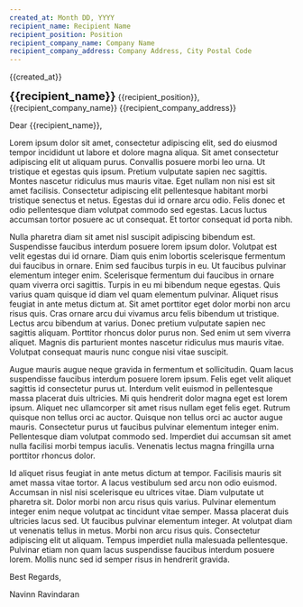 ```yaml
---
created_at: Month DD, YYYY
recipient_name: Recipient Name
recipient_position: Position
recipient_company_name: Company Name
recipient_company_address: Company Address, City Postal Code
---
```


{{created_at}}

<strong style="font-family: var(--title); font-size: 1.25rem;">{{recipient_name}}</strong>
{{recipient_position}}, {{recipient_company_name}}
{{recipient_company_address}}

Dear {{recipient_name}},

Lorem ipsum dolor sit amet, consectetur adipiscing elit, sed do eiusmod tempor incididunt ut labore et dolore magna aliqua. Sit amet consectetur adipiscing elit ut aliquam purus. Convallis posuere morbi leo urna. Ut tristique et egestas quis ipsum. Pretium vulputate sapien nec sagittis. Montes nascetur ridiculus mus mauris vitae. Eget nullam non nisi est sit amet facilisis. Consectetur adipiscing elit pellentesque habitant morbi tristique senectus et netus. Egestas dui id ornare arcu odio. Felis donec et odio pellentesque diam volutpat commodo sed egestas. Lacus luctus accumsan tortor posuere ac ut consequat. Et tortor consequat id porta nibh.

Nulla pharetra diam sit amet nisl suscipit adipiscing bibendum est. Suspendisse faucibus interdum posuere lorem ipsum dolor. Volutpat est velit egestas dui id ornare. Diam quis enim lobortis scelerisque fermentum dui faucibus in ornare. Enim sed faucibus turpis in eu. Ut faucibus pulvinar elementum integer enim. Scelerisque fermentum dui faucibus in ornare quam viverra orci sagittis. Turpis in eu mi bibendum neque egestas. Quis varius quam quisque id diam vel quam elementum pulvinar. Aliquet risus feugiat in ante metus dictum at. Sit amet porttitor eget dolor morbi non arcu risus quis. Cras ornare arcu dui vivamus arcu felis bibendum ut tristique. Lectus arcu bibendum at varius. Donec pretium vulputate sapien nec sagittis aliquam. Porttitor rhoncus dolor purus non. Sed enim ut sem viverra aliquet. Magnis dis parturient montes nascetur ridiculus mus mauris vitae. Volutpat consequat mauris nunc congue nisi vitae suscipit.

Augue mauris augue neque gravida in fermentum et sollicitudin. Quam lacus suspendisse faucibus interdum posuere lorem ipsum. Felis eget velit aliquet sagittis id consectetur purus ut. Interdum velit euismod in pellentesque massa placerat duis ultricies. Mi quis hendrerit dolor magna eget est lorem ipsum. Aliquet nec ullamcorper sit amet risus nullam eget felis eget. Rutrum quisque non tellus orci ac auctor. Quisque non tellus orci ac auctor augue mauris. Consectetur purus ut faucibus pulvinar elementum integer enim. Pellentesque diam volutpat commodo sed. Imperdiet dui accumsan sit amet nulla facilisi morbi tempus iaculis. Venenatis lectus magna fringilla urna porttitor rhoncus dolor.

Id aliquet risus feugiat in ante metus dictum at tempor. Facilisis mauris sit amet massa vitae tortor. A lacus vestibulum sed arcu non odio euismod. Accumsan in nisl nisi scelerisque eu ultrices vitae. Diam vulputate ut pharetra sit. Dolor morbi non arcu risus quis varius. Pulvinar elementum integer enim neque volutpat ac tincidunt vitae semper. Massa placerat duis ultricies lacus sed. Ut faucibus pulvinar elementum integer. At volutpat diam ut venenatis tellus in metus. Morbi non arcu risus quis. Consectetur adipiscing elit ut aliquam. Tempus imperdiet nulla malesuada pellentesque. Pulvinar etiam non quam lacus suspendisse faucibus interdum posuere lorem. Mollis nunc sed id semper risus in hendrerit gravida.

Best Regards,

Navinn Ravindaran
